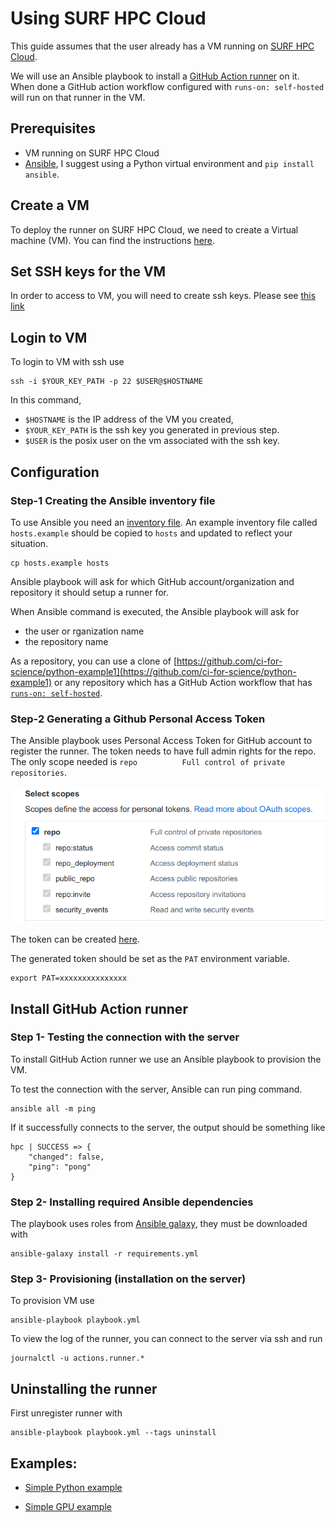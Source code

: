 # Using SURF HPC Cloud

This guide assumes that the user already has a VM running on [SURF HPC Cloud](https://www.surf.nl/en/hpc-cloud-your-flexible-compute-infrastructure).

We will use an Ansible playbook to install a [GitHub Action runner](https://help.github.com/en/actions/hosting-your-own-runners) on it. When done a GitHub action workflow configured with `runs-on: self-hosted` will run on that runner in the VM.

## Prerequisites

* VM running on SURF HPC Cloud
* [Ansible](https://docs.ansible.com/ansible/latest/installation_guide/intro_installation.html),
    I suggest using a Python virtual environment and `pip install ansible`.

## Create a VM

To deploy the runner on SURF HPC Cloud, we need to create a Virtual machine (VM).
You can find the instructions [here](https://doc.hpccloud.surfsara.nl/).

## Set SSH keys for the VM

In order to access to VM, you will need to create ssh keys. Please see [this link](https://doc.hpccloud.surfsara.nl/SSHkey)

## Login to VM

To login to VM with ssh use

```shell
ssh -i $YOUR_KEY_PATH -p 22 $USER@$HOSTNAME
```

In this command,

- `$HOSTNAME` is the IP address of the VM you created,
- `$YOUR_KEY_PATH` is the ssh key you generated in previous step.
- `$USER` is the posix user on the vm associated with the ssh key.

## Configuration

### Step-1 Creating the Ansible inventory file

To use Ansible you need an [inventory file](https://docs.ansible.com/ansible/latest/user_guide/intro_inventory.html). An example inventory file called `hosts.example` should be copied to `hosts` and updated to reflect your situation.

```shell
cp hosts.example hosts
```

Ansible playbook will ask for which GitHub account/organization and repository it should setup a runner for.

When Ansible command is executed, the Ansible playbook will ask for

- the user or rganization name
- the repository name

As a repository, you can use a clone of [https://github.com/ci-for-science/python-example1](https://github.com/ci-for-science/python-example1) or any repository which has a GitHub Action workflow that has [`runs-on: self-hosted`](https://github.com/ci-for-science/python-example1/blob/4dea9c4f32a9bfcfcf166eb631c7aed3b2097d6c/.github/workflows/ci.yml#L15).

### Step-2 Generating a Github Personal Access Token

The Ansible playbook uses Personal Access Token for GitHub account to register the runner.
The token needs to have full admin rights for the repo. The only scope needed is `repo          Full control of private repositories`.

[![Token permissions](images/token_permissions.png)](https://github.com/settings/tokens)

 The token can be created [here](https://github.com/settings/tokens).

The generated token should be set as the `PAT` environment variable.

```shell
export PAT=xxxxxxxxxxxxxxx
```

## Install GitHub Action runner

### Step 1- Testing the connection with the server
To install GitHub Action runner we use an Ansible playbook to provision the VM.

To test the connection with the server, Ansible can run ping command.

```shell
ansible all -m ping
```

If it successfully connects to the server, the output should be something like

```shell
hpc | SUCCESS => {
    "changed": false,
    "ping": "pong"
}
```

### Step 2- Installing required Ansible dependencies

The playbook uses roles from [Ansible galaxy](https://galaxy.ansible.com/), they must be downloaded with

```shell
ansible-galaxy install -r requirements.yml
```

### Step 3- Provisioning (installation on the server)

To provision VM use

```shell
ansible-playbook playbook.yml
```

To view the log of the runner, you can connect to the server via ssh and run

```shell
journalctl -u actions.runner.*
```

## Uninstalling the runner

First unregister runner with

```shell
ansible-playbook playbook.yml --tags uninstall
```

## Examples:

- [Simple Python example](https://github.com/ci-for-science/python-example1)

- [Simple GPU example](https://github.com/ci-for-science/example-gpu-houston)
